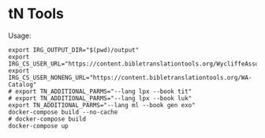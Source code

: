 # tN Tools

Usage:

    export IRG_OUTPUT_DIR="$(pwd)/output"
    export IRG_CS_USER_URL="https://content.bibletranslationtools.org/WycliffeAssociates"
    export IRG_CS_USER_NONENG_URL="https://content.bibletranslationtools.org/WA-Catalog"
    # export TN_ADDITIONAL_PARMS="--lang lpx --book tit"
    # export TN_ADDITIONAL_PARMS="--lang lpx --book luk"
    export TN_ADDITIONAL_PARMS="--lang ml --book gen exo"
    docker-compose build --no-cache
    # docker-compose build
    docker-compose up
